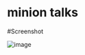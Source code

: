 # minion talks

#Screenshot

![image](https://github.com/user-attachments/assets/8b3d8591-a9da-48c5-9361-54b287ea78e5)
